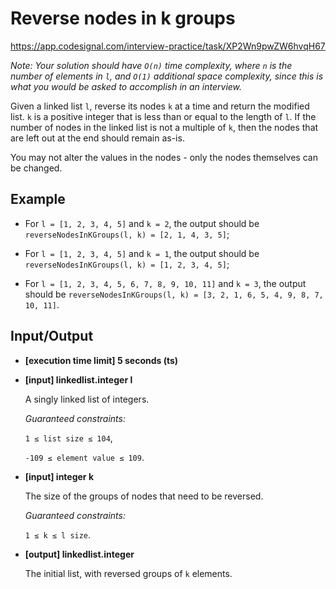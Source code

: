 # Reverse nodes in k groups

https://app.codesignal.com/interview-practice/task/XP2Wn9pwZW6hvqH67

_Note: Your solution should have `O(n)` time complexity, where `n` is the number of elements in `l`, and `O(1)` additional space complexity, since this is what you would be asked to accomplish in an interview._

Given a linked list `l`, reverse its nodes `k` at a time and return the modified list. `k` is a positive integer that is less than or equal to the length of `l`. If the number of nodes in the linked list is not a multiple of `k`, then the nodes that are left out at the end should remain as-is.

You may not alter the values in the nodes - only the nodes themselves can be changed.

## Example

- For `l = [1, 2, 3, 4, 5]` and `k = 2`, the output should be
  `reverseNodesInKGroups(l, k) = [2, 1, 4, 3, 5]`;

- For `l = [1, 2, 3, 4, 5]` and `k = 1`, the output should be
  `reverseNodesInKGroups(l, k) = [1, 2, 3, 4, 5]`;

- For `l = [1, 2, 3, 4, 5, 6, 7, 8, 9, 10, 11]` and `k = 3`, the output should be
  `reverseNodesInKGroups(l, k) = [3, 2, 1, 6, 5, 4, 9, 8, 7, 10, 11]`.

## Input/Output

- **[execution time limit] 5 seconds (ts)**

- **[input] linkedlist.integer l**

  A singly linked list of integers.

  _Guaranteed constraints:_

  `1 ≤ list size ≤ 104`,

  `-109 ≤ element value ≤ 109`.

- **[input] integer k**

  The size of the groups of nodes that need to be reversed.

  _Guaranteed constraints:_

  `1 ≤ k ≤ l size`.

- **[output] linkedlist.integer**

  The initial list, with reversed groups of `k` elements.
